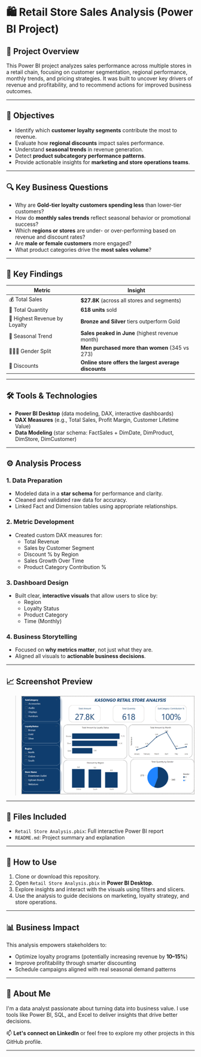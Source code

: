 # 🛍️ Retail Store Sales Analysis (Power BI Project)

## 📌 Project Overview
This Power BI project analyzes sales performance across multiple stores in a retail chain, focusing on customer segmentation, regional performance, monthly trends, and pricing strategies. It was built to uncover key drivers of revenue and profitability, and to recommend actions for improved business outcomes.

---

## 🎯 Objectives
- Identify which **customer loyalty segments** contribute the most to revenue.
- Evaluate how **regional discounts** impact sales performance.
- Understand **seasonal trends** in revenue generation.
- Detect **product subcategory performance patterns**.
- Provide actionable insights for **marketing and store operations teams**.

---

## 🔍 Key Business Questions
- Why are **Gold-tier loyalty customers spending less** than lower-tier customers?
- How do **monthly sales trends** reflect seasonal behavior or promotional success?
- Which **regions or stores** are under- or over-performing based on revenue and discount rates?
- Are **male or female customers** more engaged?
- What product categories drive the **most sales volume**?

---

## 🧠 Key Findings
| Metric | Insight |
|--------|---------|
| 💰 Total Sales | **$27.8K** (across all stores and segments) |
| 🛒 Total Quantity | **618 units** sold |
| 🎯 Highest Revenue by Loyalty | **Bronze and Silver** tiers outperform Gold |
| 📆 Seasonal Trend | **Sales peaked in June** (highest revenue month) |
| 🧑‍🤝‍🧑 Gender Split | **Men purchased more than women** (345 vs 273) |
| 🔻 Discounts | **Online store offers the largest average discounts** |

---

## 🛠️ Tools & Technologies
- **Power BI Desktop** (data modeling, DAX, interactive dashboards)
- **DAX Measures** (e.g., Total Sales, Profit Margin, Customer Lifetime Value)
- **Data Modeling** (star schema: FactSales + DimDate, DimProduct, DimStore, DimCustomer)

---

## ⚙️ Analysis Process

### 1. Data Preparation
- Modeled data in a **star schema** for performance and clarity.
- Cleaned and validated raw data for accuracy.
- Linked Fact and Dimension tables using appropriate relationships.

### 2. Metric Development
- Created custom DAX measures for:
  - Total Revenue
  - Sales by Customer Segment
  - Discount % by Region
  - Sales Growth Over Time
  - Product Category Contribution %

### 3. Dashboard Design
- Built clear, **interactive visuals** that allow users to slice by:
  - Region
  - Loyalty Status
  - Product Category
  - Time (Monthly)

### 4. Business Storytelling
- Focused on **why metrics matter**, not just what they are.
- Aligned all visuals to **actionable business decisions**.

---

## 📈 Screenshot Preview

> ![Dashboard Preview](Kasongo%20Retail%20Store%20Analysis.png)

---

## 📂 Files Included
- `Retail Store Analysis.pbix`: Full interactive Power BI report
- `README.md`: Project summary and explanation

---

## 🚀 How to Use
1. Clone or download this repository.
2. Open `Retail Store Analysis.pbix` in **Power BI Desktop**.
3. Explore insights and interact with the visuals using filters and slicers.
4. Use the analysis to guide decisions on marketing, loyalty strategy, and store operations.

---

## 📊 Business Impact
This analysis empowers stakeholders to:
- Optimize loyalty programs (potentially increasing revenue by **10–15%**)
- Improve profitability through smarter discounting
- Schedule campaigns aligned with real seasonal demand patterns

---

## 💼 About Me
I'm a data analyst passionate about turning data into business value. I use tools like Power BI, SQL, and Excel to deliver insights that drive better decisions.

📫 **Let's connect on LinkedIn** or feel free to explore my other projects in this GitHub profile.

---
